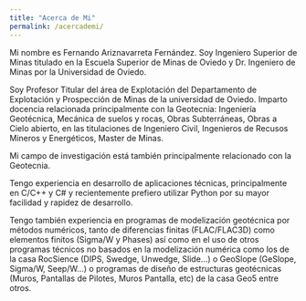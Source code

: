 ```yaml
---
title: "Acerca de Mi"
permalink: /acercademi/
---
```


Mi nombre es Fernando Ariznavarreta Fernández.
Soy Ingeniero Superior de Minas titulado en la Escuela Superior de Minas de Oviedo y Dr. Ingeniero de Minas por la Universidad de Oviedo.

Soy Profesor Titular del área de Explotación del Departamento de Explotación y Prospección de Minas de la universidad de Oviedo.
Imparto docencia relacionada principalmente con la Geotecnia: Ingeniería Geotécnica, Mecánica de suelos y rocas, Obras Subterráneas, Obras a Cielo abierto,
en las titulaciones de Ingeniero Civil, Ingenieros de Recusos Mineros y Energéticos, Master de Minas.

Mi campo de investigación está también principalmente relacionado con la Geotecnia.

Tengo experiencia en desarrollo de aplicaciones técnicas, principalmente en C/C++ y C#  y recientemente prefiero utilizar Python por su mayor facilidad y rapidez de 
desarrollo.

Tengo también experiencia en programas de modelización geotécnica por métodos numéricos, tanto de diferencias finitas (FLAC/FLAC3D) como elementos finitos (Sigma/W y Phases) así 
como en el uso de otros programas técnicos no basados en la modelización numérica como los de la casa RocSience (DIPS, Swedge, Unwedge, Slide...) o GeoSlope (GeSlope, Sigma/W, Seep/W...)
o programas de diseño de estructuras geotécnicas (Muros, Pantallas de Pilotes, Muros Pantalla, etc) de la casa Geo5 entre otros.
